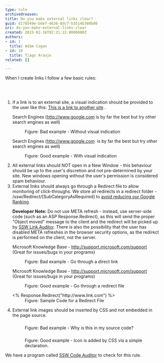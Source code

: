 ```yaml
---
type: rule
archivedreason: 
title: Do you make external links clear?
guid: d178549e-bdef-4636-8dc7-b3514b360bd0
uri: do-you-make-external-links-clear
created: 2015-02-16T02:21:22.0000000Z
authors:
- id: 1
  title: Adam Cogan
- id: 16
  title: Tiago Araujo
related: []

---
```



<p>When I create links I follow a few basic rules&#58;
                </p>
<br><excerpt class='endintro'></excerpt><br>
<ol><li> If a link is to an external site, a visual indication should be provided to the user like this&#58; 
      <a href="http&#58;//www.ssw.com.au/ssw/Redirect/Microsoft/microsoft.htm" target="_blank">This is a link to another site</a> <img title="You are now leaving SSW" src="/Style%20Library/SSW/CoreImages/external.gif" alt="" />. 
      <dl class="badImage"><p class="ssw15-rteElement-GreyBox"> Search Engines (<a class="ignore" href="http&#58;//www.ssw.com.au/ssw/Redirect/Web/Google.htm" target="_blank">http&#58;//www.google.com</a> is by far the best but try other search engines as well)</p><dd>Figure&#58; Bad example - Without visual indication</dd></dl><dl class="goodImage"><p class="ssw15-rteElement-GreyBox">Search Engines (<a href="http&#58;//www.ssw.com.au/ssw/Redirect/Web/Google.htm" target="_blank">http&#58;//www.google.com</a> <img title="You are now leaving SSW" src="/Style%20Library/SSW/CoreImages/external.gif" alt="" /> is by far the best but try other search engines as well) </p><dd>Figure&#58; Good example - With visual indication</dd></dl></li><li> All external links should NOT open in a New Window - this behaviour should be up to the user's discretion and not pre-determined by your site. New windows opening without the user's permission is considered spam behaviour. </li><li> External links should always go through a Redirect file to allow monitoring of click-throughs. We store all redirects in a redirect folder - /ssw/Redirect/[SubCategoryAsRequired] to 
      <a href="http&#58;//www.ssw.com.au/ssw/Standards/Rules/RulesToBetterGoogleRankings.aspx#Robotstxtfile">avoid reducing our Google Ranking</a>. 
      <p> 
         <strong>Developer Note&#58;</strong> Do not use META refresh - instead, use server-side code (such as an ASP Response.Redirect), as this will send the proper &quot;Object moved&quot; message to the client and the redirect will be picked up by 
         <a href="http&#58;//www.ssw.com.au/ssw/Standards/DeveloperGeneral/WebdevelopmentTools.aspx#BrokenLinks">SSW Link Auditor</a>. There is also the possibility that the user has disabled META refreshes in the browser security options, as the redirect is performed on the client, not the server. </p><dl class="badImage"><p class="ssw15-rteElement-GreyBox">Microsoft Knowledge Base - 
            <a href="https&#58;//support.microsoft.com/" target="_blank">http&#58;//support.microsoft.com/support</a> <img title="You are now leaving SSW" src="/Style%20Library/SSW/CoreImages/external.gif" alt="" /> (Great for issues/bugs in your programs) </p><dd>Figure&#58; Bad example - Go through a direct link</dd></dl><dl class="goodImage"><p class="ssw15-rteElement-GreyBox">Microsoft Knowledge Base - 
            <a href="http&#58;//www.ssw.com.au/ssw/Redirect/Microsoft/MicrosoftSupport.htm" target="_blank">http&#58;//support.microsoft.com/support</a> <img title="You are now leaving SSW" src="/Style%20Library/SSW/CoreImages/external.gif" alt="" /> (Great for issues/bugs in your programs) </p><dd>Figure&#58; Good example - Go through a redirect file</dd></dl><dl class="code"><dt> &lt;% Response.Redirect(&quot;http&#58;//www.link.com&quot;) %&gt; </dt><dd>Figure&#58; Sample Code for a Redirect File</dd></dl></li><li> External link images should be inserted by CSS and not embedded in the page source. 
      <dl class="badImage"><dt> 
            <img src="http&#58;//www.ssw.com.au/SSW/Standards/Rules/images/BadLink.gif" alt="" style="margin&#58;5px;" /> 
         </dt><dd>Figure&#58; Bad example - Why is this in my source code?</dd></dl><dl class="goodImage"><dt> 
            <img src="http&#58;//www.ssw.com.au/SSW/Standards/Rules/images/GoodLink.gif" alt="" style="margin&#58;5px;" /> 
         </dt><dd>Figure&#58; Good example - Icon is added by CSS via a simple declaration.</dd></dl></li></ol><p>We have a program called 
   <a href="http&#58;//www.ssw.com.au/ssw/CodeAuditor/">SSW Code Auditor</a> to check for this rule. </p>


